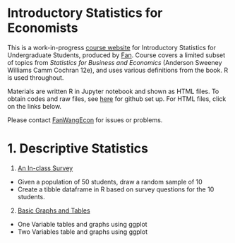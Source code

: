 
# Introductory Statistics for Economists

This is a work-in-progress [course website](https://fanwangecon.github.io/Stat4Econ/) for Introductory Statistics for Undergraduate Students, produced by [Fan](https://fanwangecon.github.io/). Course covers a limited subset of topics from *Statistics for Business and Economics* (Anderson Sweeney Williams Camm Cochran 12e), and uses various definitions from the book. R is used throughout.

Materials are written R in Jupyter notebook and shown as HTML files. To obtain codes and raw files, see [here](docs/gitsetup.md) for github set up. For HTML files, click on the links below.

Please contact [FanWangEcon](https://fanwangecon.github.io/) for issues or problems.

# 1. Descriptive Statistics

1. [An In-class Survey](survey/classsurvey.html)
  - Given a population of 50 students, draw a random sample of 10
  - Create a tibble dataframe in R based on survey questions for the 10 students.
2. [Basic Graphs and Tables](descriptive/BasicGraphsandTables.html)
  - One Variable tables and graphs using ggplot
  - Two Variables table and graphs using ggplot
